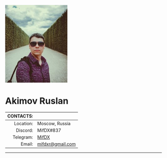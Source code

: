 ![photo](https://github.com/MifDX/test1/blob/master/20150729_200.jpg?raw=true)
# Akimov Ruslan

|CONTACTS:||
| ---:|:--- |
| Location:| Moscow, Russia |
|  Discord:| MifDX#837 |
| Telegram:| [MifDX](https://t.me/mifdx)|
|    Email:| [mifdxr@gmail.com](mailto:mifdxr@gmail.com)|

---